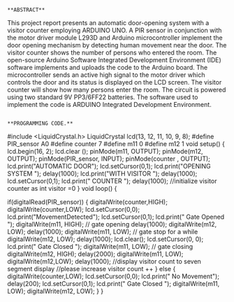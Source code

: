 									                                                      	**ABSTRACT**
This project report presents an automatic door-opening system with a visitor counter employing ARDUINO UNO. A PIR sensor in conjunction with the motor driver module 
L293D and Arduino microcontroller implement the door opening mechanism by detecting human movement near the door. The visitor counter shows the number of persons who entered the room. The open-source Arduino Software Integrated Development Environment (IDE) software implements and uploads the code to the Arduino board. The microcontroller sends an active high signal to the motor driver which controls the door and its status is displayed on the LCD screen. The visitor counter will show how many persons enter the room. The circuit is powered using two standard 9V PP3/6FF22 batteries. The software used to implement the code is ARDUINO Integrated Development Environment.

                                                                    **PROGRAMMING CODE.**
#include <LiquidCrystal.h>
 LiquidCrystal lcd(13, 12, 11, 10, 9, 8); 
#define PIR_sensor A0
#define counter 7
#define m11 0
#define m12 1
void setup()
{
lcd.begin(16, 2);
 lcd.clear ();
 pinMode(m11, OUTPUT);
 pinMode(m12, OUTPUT);
 pinMode(PIR_sensor, INPUT);
 pinMode(counter , OUTPUT);
 lcd.print("AUTOMATIC DOOR");
 lcd.setCursor(0,1);
 lcd.print("OPENING SYSTEM ");
 delay(1000);
 lcd.print("WITH VISITOR ");
 delay(1000);
lcd.setCursor(0,1);
 lcd.print(" COUNTER ");
delay(1000);
 //initialize visitor counter as int visitor =0
 }
 void loop()
{
 
 if(digitalRead(PIR_sensor))
{
 digitalWrite(counter,HIGH);
 digitalWrite(counter,LOW);
 lcd.setCursor(0,0);
 lcd.print("MovementDetected");
 lcd.setCursor(0,1);
 lcd.print(" Gate Opened ");
 digitalWrite(m11, HIGH); // gate opening
 delay(1000);
 digitalWrite(m12, LOW);
 delay(1000);
 digitalWrite(m11, LOW); // gate stop for a while
 digitalWrite(m12, LOW);
 delay(1000);
 lcd.clear();
 lcd.setCursor(0, 0);
 lcd.print(" Gate Closed ");
 digitalWrite(m11, LOW); // gate closing
 digitalWrite(m12, HIGH);
 delay(2000);
 digitalWrite(m11, LOW);
 digitalWrite(m12,LOW);
 delay(1000);
 //display visitor count to seven segment display
 //please increase visitor count ++
}
 else
{
 digitalWrite(counter,LOW);
 lcd.setCursor(0,0);
 lcd.print(" No Movement");
 delay(200);
 lcd.setCursor(0,1);
 lcd.print(" Gate Closed ");
 digitalWrite(m11, LOW);
 digitalWrite(m12, LOW); }
}

